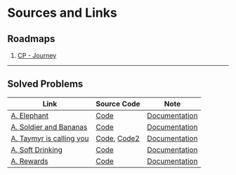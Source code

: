 # Sources and Links
## Roadmaps
1. [CP - Journey](https://docs.google.com/spreadsheets/d/11zpOig5EzWhHfzSb5q-vHpQ-NYjQuJziT1WXG778Ch8/edit?pli=1#gid=0)
---
## Solved Problems
| Link | Source Code | Note |
| --- | --- | --- |
| [A. Elephant](https://codeforces.com/problemset/problem/617/A) | [Code](Docs/A.%20Elephant) | [Documentation](Docs/A.%20Elephant) |
| [A. Soldier and Bananas](https://codeforces.com/problemset/problem/546/A) | [Code](Docs/A.%20Soldier%20and%20Bananas) | [Documentation](Docs/A.%20Soldier%20and%20Bananas) |
| [A. Taymyr is calling you](https://codeforces.com/problemset/problem/764/A) | [Code](Docs/A.%20Taymyr%20is%20calling%20you), [Code2](Docs/A.%20Taymyr%20is%20calling%20you%20-%202) | [Documentation](Docs/A.%20Taymyr%20is%20calling%20you) |
| [A. Soft Drinking](https://codeforces.com/problemset/problem/151/A) | [Code](Probs/A.%20Soft%20Drinking)|[Documentation](Docs/A.%20Soft%20Drinking) |
| [A. Rewards](https://codeforces.com/problemset/problem/448/A) | [Code](Probs/A.%20Rewards)|[Documentation](Docs/A.%20Rewards) |
